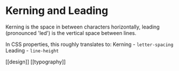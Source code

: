 # Kerning and Leading

Kerning is the space in between characters horizontally, leading (pronounced 'led') is the vertical space between lines.

In CSS properties, this roughly translates to:
Kerning - `letter-spacing`
Leading - `line-height`

[[design]]
[[typography]]
